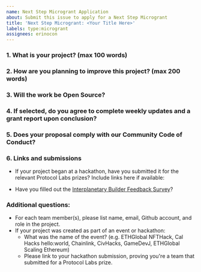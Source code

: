 ```yaml
---
name: Next Step Microgrant Application 
about: Submit this issue to apply for a Next Step Microgrant
title: 'Next Step Microgrant: <Your Title Here>'
labels: type:microgrant
assignees: erinocon
---
```


### 1. What is your project? (max 100 words)
<!-- Description of your project built with IPFS or closely related technologies (libp2p, ipld, OrbitDB, Textile, etc.) -->

<!-- Link to Github repo -->
  
<!-- Link to demo or website, if applicable -->

### 2. How are you planning to improve this project? (max 200 words)
<!-- Clear and concise description of the planned next step(s) or improvements for which you are seeking grant support -->
 
### 3. Will the work be Open Source?
<!-- MIT license for code or [CC-BY-SA 3.0](https://ipfs.io/ipfs/QmVreNvKsQmQZ83T86cWSjPu2vR3yZHGPm5jnxFuunEB9u) license for content. -->

### 4. If selected, do you agree to complete weekly updates and a grant report upon conclusion?
<!-- Include progress or results of your microgrant-funded work, any IPFS technical or usage guidance requests, and a description of your experience building on IPFS, including any challenges or shortcomings encountered. -->
  
### 5. Does your proposal comply with our Community Code of Conduct?
<!-- Please read the [IPFS Code of Conduct](https://github.com/ipfs/community/blob/master/code-of-conduct.md) and make sure your project is in compliance -->

### 6. Links and submissions
<!-- Complete each step, and include the link of the published submission (or "Yes" if there is no URL) -->
  
* If your project began at a hackathon, have you submitted it for the relevant Protocol Labs prizes? Include links here if available:
  
* Have you filled out the [Interplanetary Builder Feedback Survey](https://airtable.com/shrDZMizx03jOa4mQ)? 
  
### Additional questions:
* For each team member(s), please list name, email, Github account, and role in the project.
* If your project was created as part of an event or hackathon:
  * What was the name of the event? (e.g. ETHGlobal NFTHack, Cal Hacks hello:world, Chainlink, CivHacks, GameDevJ, ETHGlobal Scaling Ethereum)
  * Please link to your hackathon submission, proving you're a team that submitted for a Protocol Labs prize.
